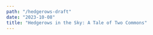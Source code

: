 ```yaml
---
path: "/hedgerows-draft"
date: "2023-10-08"
title: "Hedgerows in the Sky: A Tale of Two Commons"
---
```

